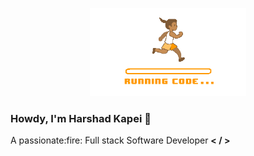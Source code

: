 
<p align="center">
  <img width="250" src="./source.gif">
</p>

### Howdy, I'm Harshad Kapei 👋 <br>
<p>A passionate:fire: Full stack Software Developer <b>< / ></b>

</p>

<!--
**kapeiharshad/kapeiharshad** is a ✨ _special_ ✨ repository because its `README.md` (this file) appears on your GitHub profile.

Here are some ideas to get you started:

- 🔭 I’m currently working on ...
- 🌱 I’m currently learning ...
- 👯 I’m looking to collaborate on ...
- 🤔 I’m looking for help with ...
- 💬 Ask me about ...
- 📫 How to reach me: ...
- 😄 Pronouns: ...
- ⚡ Fun fact: ...
-->
